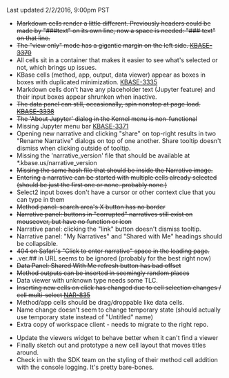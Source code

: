 Last updated 2/2/2016, 9:00pm PST

  * ~~Markdown cells render a little different. Previously headers could be made by "###text" on its own line, now a space is needed: "### text" on that line.~~
  * ~~The "view only" mode has a gigantic margin on the left side. [KBASE-3370](https://atlassian.kbase.us/browse/KBASE-3370)~~
  * All cells sit in a container that makes it easier to see what's selected or not, which brings up issues.
  * KBase cells (method, app, output, data viewer) appear as boxes in boxes with duplicated minimization. [KBASE-3335](https://atlassian.kbase.us/browse/KBASE-3335)
  * Markdown cells don't have any placeholder text (Jupyter feature) and their input boxes appear shrunken when inactive.
  * ~~The data panel can still, occasionally, spin nonstop at page load. [KBASE-3338](https://atlassian.kbase.us/browse/KBASE-3338)~~
  * ~~The 'About Jupyter' dialog in the Kernel menu is non-functional~~
  * Missing Jupyter menu bar [KBASE-3371](https://atlassian.kbase.us/browse/KBASE-3371)
  * Opening new narrative and clicking "share" on top-right results in two "Rename Narrative" dialogs on top of one another. Share tooltip doesn't dismiss when clicking outside of tooltip.
  * Missing the 'narrative_version' file that should be available at *.kbase.us/narrative_version
  * ~~Missing the same hash file that should be inside the Narrative image.~~
  * ~~Entering a narrative can be started with multiple cells already selected (should be just the first one or none. probably none.)~~
  * Select2 input boxes don't have a cursor or other context clue that you can type in them
  * ~~Method panel: search area's X button has no border~~
  * ~~Narrative panel: buttons in "corrupted" narratives still exist on mouseover, but have no function or icon~~
  * Narrative panel: clicking the "link" button doesn't dismiss tooltip.
  * Narrative panel: "My Narratives" and "Shared with Me" headings should be collapsible.
  * ~~404 on Safari's "Click to enter narrative" space in the loading page.~~
  * .ver.## in URL seems to be ignored (probably for the best right now)
  * ~~Data Panel: Shared With Me refresh button has bad offset~~
  * ~~Method outputs can be inserted in seemingly random places~~
  * Data viewer with unknown type needs some TLC.
  * ~~Inserting new cells on click has changed due to cell selection changes / cell multi-select [NAR-835](https://atlassian.kbase.us/browse/NAR-835)~~
  * Method/app cells should be drag/droppable like data cells.
  * Name change doesn't seem to change temporary state (should actually use temporary state instead of "Untitled" name)
  * Extra copy of workspace client - needs to migrate to the right repo.

- Update the viewers widget to behave better when it can't find a viewer
- Finally sketch out and prototype a new cell layout that moves titles around.
- Check in with the SDK team on the styling of their method cell addition with the console logging. It's pretty bare-bones.